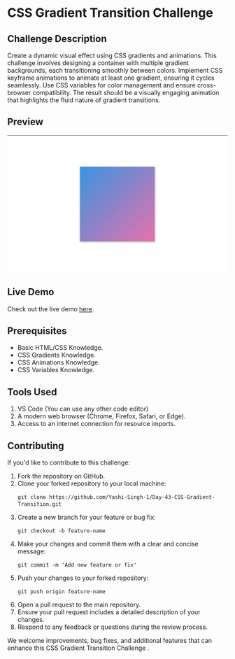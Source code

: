 <h1>CSS Gradient Transition Challenge </h1>

<h2>Challenge Description</h2>

<p>Create a dynamic visual effect using CSS gradients and animations. This challenge involves designing a container with multiple gradient backgrounds, each transitioning smoothly between colors. Implement CSS keyframe animations to animate at least one gradient, ensuring it cycles seamlessly. Use CSS variables for color management and ensure cross-browser compatibility. The result should be a visually engaging animation that highlights the fluid nature of gradient transitions.</p>

<h2>Preview</h2>

<img src="Preview.png" alt="CSS Gradient Transition Challenge Preview">

<h2>Live Demo</h2>

<p>Check out the live demo <a href="hhttps://codepen.io/Yashi-Singh/pen/xxoOVEO">here</a>.</p>

<h2>Prerequisites</h2>

<ul>
    <li>Basic HTML/CSS Knowledge.</li>
    <li>CSS Gradients Knowledge.</li>
    <li>CSS Animations Knowledge.</li>
    <li>CSS Variables Knowledge.</li>
</ul>

<h2>Tools Used</h2>

<ol>
    <li>VS Code (You can use any other code editor)</li>
    <li>A modern web browser (Chrome, Firefox, Safari, or Edge).</li>
    <li>Access to an internet connection for resource imports.</li>
</ol>

<h2>Contributing</h2>

<p>If you'd like to contribute to this challenge:</p>

<ol>
    <li>Fork the repository on GitHub.</li>
    <li>Clone your forked repository to your local machine:</li>
    <pre><code>git clone https://github.com/Yashi-Singh-1/Day-43-CSS-Gradient-Transition.git</code></pre>
    <li>Create a new branch for your feature or bug fix:</li>
    <pre><code>git checkout -b feature-name</code></pre>
    <li>Make your changes and commit them with a clear and concise message:</li>
    <pre><code>git commit -m 'Add new feature or fix'</code></pre>
    <li>Push your changes to your forked repository:</li>
    <pre><code>git push origin feature-name</code></pre>
    <li>Open a pull request to the main repository.</li>
    <li>Ensure your pull request includes a detailed description of your changes.</li>
    <li>Respond to any feedback or questions during the review process.</li>
</ol>

<p>We welcome improvements, bug fixes, and additional features that can enhance this CSS Gradient Transition Challenge .</p>